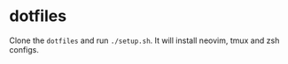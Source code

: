 # dotfiles

Clone the `dotfiles` and run `./setup.sh`.
It will install neovim, tmux and zsh configs.
